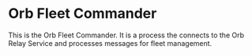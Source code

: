 # Orb Fleet Commander

This is the Orb Fleet Commander. It is a process the connects to the Orb Relay Service and processes messages for fleet management.
